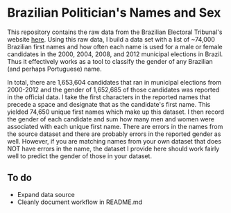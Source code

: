 # Brazilian Politician's Names and Sex

This repository contains the raw data from the Brazilian Electoral Tribunal's website [here](http://www.tse.jus.br/hotSites/pesquisas-eleitorais/candidatos.html). Using this raw data, I build a data set with a list of ~74,000 Brazilian first names and how often each name is used for a male or female candidates in the 2000, 2004, 2008, and 2012 municipal elections in Brazil. Thus it effectively works as a tool to classify the gender of any Brazilian (and perhaps Portuguese) name.

In total, there are 1,653,604 candidates that ran in municipal elections from 2000-2012 and the gender of 1,652,685 of those candidates was reported in the official data. I take the first characters in the reported names that precede a space and designate that as the candidate's first name. This yielded 74,650 unique first names which make up this dataset. I then record the gender of each candidate and sum how many men and women were associated with each unique first name. There are errors in the names from the source dataset and there are probably errors in the reported gender as well. However, if you are matching names from your own dataset that does NOT have errors in the name, the dataset I provide here should work fairly well to predict the gender of those in your dataset.

## To do

- Expand data source
- Cleanly document workflow in README.md
